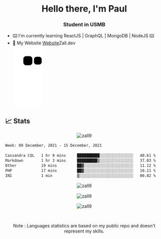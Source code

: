 <h1 align="center">Hello there, I'm Paul</h1>
<h3 align="center">Student in USMB </h3>

- ⌨️ I'm currently learning ReactJS | GraphQL | MongoDB | NodeJS ⌨️
- 🔎 My Website <a href=" https://Zall.dev">Website</a>Zall.dev</li>
![Alt text](https://raw.githubusercontent.com/zall9/zall9/output/github-contribution-grid-snake.svg)

## 📈 Stats

<p align="center"> <img src="https://komarev.com/ghpvc/?username=zall9&label=Profile%20views&color=0e75b6&style=flat" alt="zall9" /> </p>


<!--START_SECTION:waka-->
```text
Week: 09 December, 2021 - 15 December, 2021

Cassandra CQL   1 hr 9 mins     ██████████░░░░░░░░░░░░░░░   40.61 % 
Markdown        1 hr 3 mins     █████████▒░░░░░░░░░░░░░░░   37.03 % 
Other           19 mins         ██▓░░░░░░░░░░░░░░░░░░░░░░   11.12 % 
PHP             17 mins         ██▓░░░░░░░░░░░░░░░░░░░░░░   10.11 % 
INI             1 min           ▒░░░░░░░░░░░░░░░░░░░░░░░░   00.82 % 
```
<!--END_SECTION:waka-->
<p align="center">
  <img align="center" src="https://github-readme-stats.vercel.app/api?username=zall9&show_icons=true&locale=en&theme=tokyonight " alt="zall9" />
</p>
<p  align="center"><img align="center" src="https://github-readme-streak-stats.herokuapp.com/?user=zall9&theme=tokyonight" alt="zall9" /></p>
<p  align="center"><img align="center" src="https://github-readme-stats.vercel.app/api/top-langs?username=heargo&show_icons=true&locale=en&layout=compact&theme=tokyonight" alt="zall9" /></p>
<br>
<p  align="center">Note : Languages statistics are based on my public repo and doesn't represent my skills.</p>
